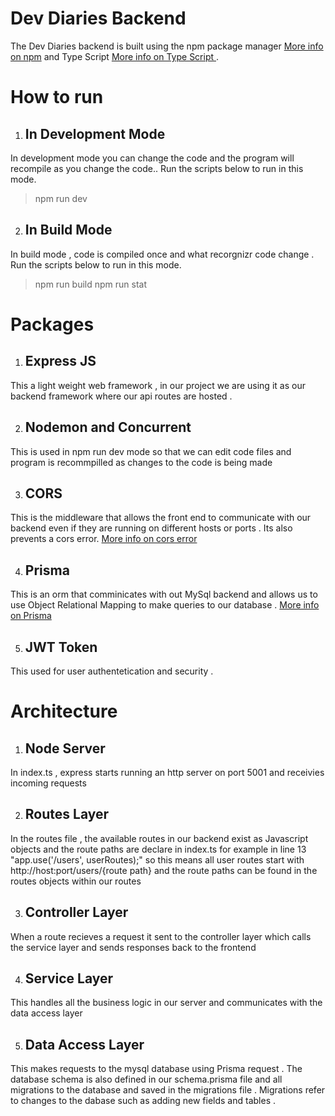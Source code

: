 # Dev Diaries Backend

The Dev Diaries backend is built using the npm package manager [More info on npm](https://docs.npmjs.com/about-npm) and Type Script [More info on Type Script ](https://www.youtube.com/watch?v=zQnBQ4tB3ZA). 

# How to run 

1. ## In Development Mode
In development mode you can change the code and the program will recompile as you change the code.. Run the scripts below to run in this mode. 
> npm run dev

2. ## In Build Mode
In build mode , code is compiled once and what recorgnizr code change . Run the scripts below to run in this mode. 
> npm run build
> npm run stat

# Packages

1. ## Express JS
This a light weight web framework , in our project we are using it as our backend framework where our api
routes are hosted .

2. ## Nodemon and Concurrent
This is used in npm run dev mode so that we can edit code files and program is recommpilled as changes to the code is being made

3. ## CORS
This is the middleware that allows the front end to communicate with our backend even if they are running on different hosts or ports . Its also prevents a cors error. [More info on cors error](https://developer.mozilla.org/en-US/docs/Web/HTTP/CORS/Errors)

4. ## Prisma
This is an orm that comminicates with out MySql backend and allows us to use Object Relational Mapping to make queries to our database . [More info on Prisma](https://www.prisma.io/docs/concepts/overview/what-is-prisma)

5. ## JWT Token
This used for user authentetication and security .


# Architecture

1. ## Node Server
In index.ts , express starts running an http server on port 5001 and receivies incoming requests

2. ## Routes Layer
In the routes file , the available routes in our backend exist as Javascript objects and the route paths are declare in index.ts for example in line 13 "app.use('/users', userRoutes);"  so this means all user routes start with http://host:port/users/{route path} and the route paths can be found in the routes objects within our routes

3. ## Controller Layer
When a route recieves a request it sent to the controller layer which calls the service layer and sends responses back to the frontend 

4. ## Service Layer
This handles all the business logic in our server and communicates with the data access layer

5. ## Data Access Layer
This makes requests to the mysql database using Prisma request . The database schema is also defined in our schema.prisma file and all migrations to the database and saved in the migrations file . Migrations refer to changes to the dabase such  as adding new fields and tables .



